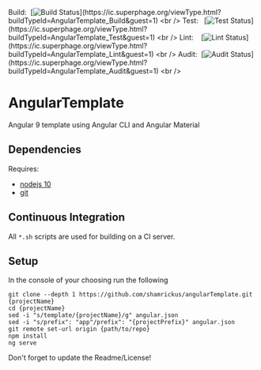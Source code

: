 Build: &nbsp;[![Build Status](https://ic.superphage.org/app/rest/builds/buildType:\(id:AngularTemplate_Build\)/statusIcon)](https://ic.superphage.org/viewType.html?buildTypeId=AngularTemplate_Build&guest=1) <br />
Test: &nbsp;&nbsp;[![Test Status](https://ic.superphage.org/app/rest/builds/buildType:\(id:AngularTemplate_Test\)/statusIcon)](https://ic.superphage.org/viewType.html?buildTypeId=AngularTemplate_Test&guest=1) <br />
Lint: &nbsp;&nbsp;&nbsp;[![Lint Status](https://ic.superphage.org/app/rest/builds/buildType:\(id:AngularTemplate_Lint\)/statusIcon)](https://ic.superphage.org/viewType.html?buildTypeId=AngularTemplate_Lint&guest=1) <br />
Audit: &nbsp;[![Audit Status](https://ic.superphage.org/app/rest/builds/buildType:\(id:AngularTemplate_Audit\)/statusIcon)](https://ic.superphage.org/viewType.html?buildTypeId=AngularTemplate_Audit&guest=1) <br />

# AngularTemplate
Angular 9 template using Angular CLI and Angular Material

## Dependencies
Requires:
* [nodejs 10](https://nodejs.org/en/)
* [git](https://git-scm.com/downloads)

## Continuous Integration
All `*.sh` scripts are used for building on a CI server.

## Setup
In the console of your choosing run the following
```
git clone --depth 1 https://github.com/shamrickus/angularTemplate.git {projectName}
cd {projectName}
sed -i "s/template/{projectName}/g" angular.json
sed -i "s/prefix": "app"/prefix": "{projectPrefix}" angular.json
git remote set-url origin {path/to/repo}
npm install
ng serve
```

Don't forget to update the Readme/License!


